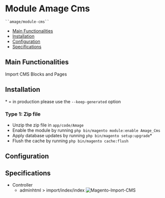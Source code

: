 
# Module Amage Cms

    ``amage/module-cms``

 - [Main Functionalities](#markdown-header-main-functionalities)
 - [Installation](#markdown-header-installation)
 - [Configuration](#markdown-header-configuration)
 - [Specifications](#markdown-header-specifications)


## Main Functionalities
Import CMS Blocks and Pages

## Installation
\* = in production please use the `--keep-generated` option

### Type 1: Zip file

 - Unzip the zip file in `app/code/Amage`
 - Enable the module by running `php bin/magento module:enable Amage_Cms`
 - Apply database updates by running `php bin/magento setup:upgrade`\*
 - Flush the cache by running `php bin/magento cache:flush`

## Configuration

## Specifications

 - Controller
	- adminhtml > import/index/index
![Magento-Import-CMS](https://user-images.githubusercontent.com/16528097/122640558-d1db5080-d11d-11eb-8147-fee6de6b7b7d.png)
